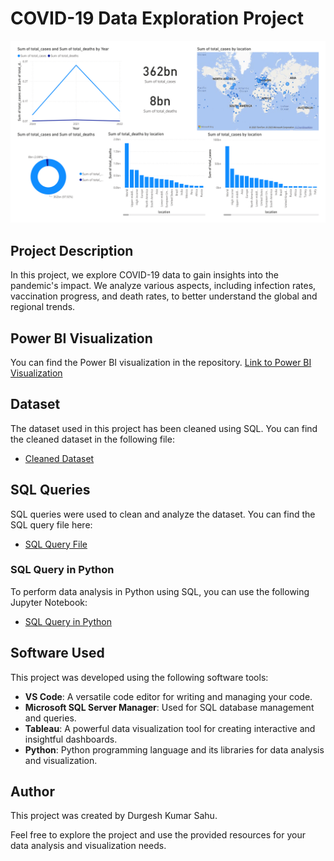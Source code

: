 # COVID-19 Data Exploration Project

![Final Visualization](https://github.com/durgeshsahu16/Data-Exploration-using-SQL-of-a-COVID-19-dataset-Project-/blob/main/Final%20Visualisation.png)

## Project Description

In this project, we explore COVID-19 data to gain insights into the pandemic's impact. We analyze various aspects, including infection rates, vaccination progress, and death rates, to better understand the global and regional trends.

## Power BI Visualization

You can find the Power BI visualization in the repository. [Link to Power BI Visualization]([Covid%2019%20Data%20Analysis%20Project.pbix](https://github.com/durgeshsahu16/Data-Exploration-using-SQL-of-a-COVID-19-dataset-Project-/blob/main/Covid%2019%20Data%20Analysis%20Project.pbix))

## Dataset

The dataset used in this project has been cleaned using SQL. You can find the cleaned dataset in the following file:

- [Cleaned Dataset]([DataAfterCleaning](https://github.com/durgeshsahu16/Data-Exploration-using-SQL-of-a-COVID-19-dataset-Project-/tree/main/DataAfterCleaning))

## SQL Queries

SQL queries were used to clean and analyze the dataset. You can find the SQL query file here:

- [SQL Query File]([COVID%20Portfolio%20Project%20-%20Data%20Exploration%20(1).sql](https://github.com/durgeshsahu16/Data-Exploration-using-SQL-of-a-COVID-19-dataset-Project-/blob/main/COVID%20Portfolio%20Project%20-%20Data%20Exploration%20(1).sql))

### SQL Query in Python

To perform data analysis in Python using SQL, you can use the following Jupyter Notebook:

- [SQL Query in Python](https://github.com/durgeshsahu16/Data-Exploration-using-SQL-of-a-COVID-19-dataset-Project-/blob/main/SQLinPython.ipynb)

## Software Used

This project was developed using the following software tools:

- **VS Code**: A versatile code editor for writing and managing your code.
- **Microsoft SQL Server Manager**: Used for SQL database management and queries.
- **Tableau**: A powerful data visualization tool for creating interactive and insightful dashboards.
- **Python**: Python programming language and its libraries for data analysis and visualization.

## Author

This project was created by Durgesh Kumar Sahu.

Feel free to explore the project and use the provided resources for your data analysis and visualization needs.
